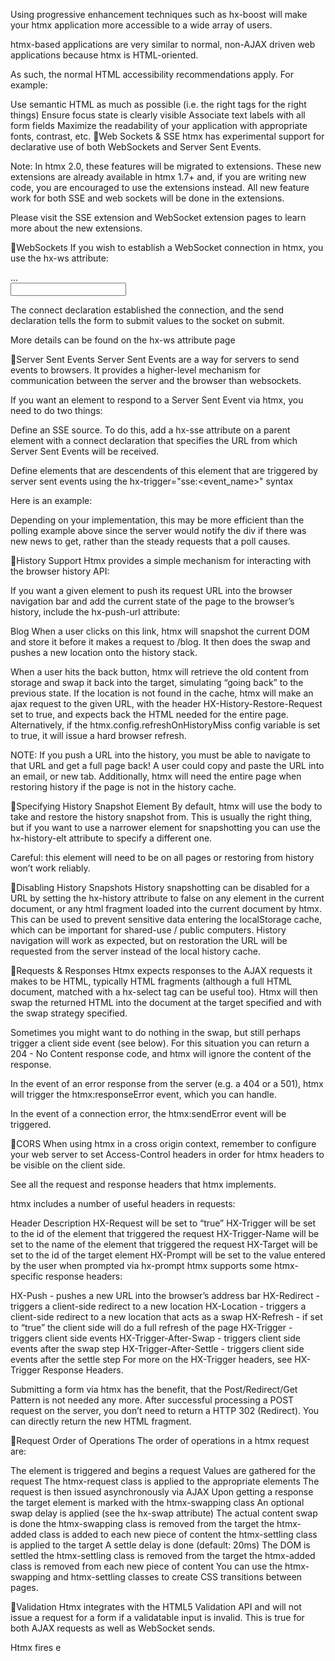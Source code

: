 Using progressive enhancement techniques such as hx-boost will make your htmx application more accessible to a wide array of users.

htmx-based applications are very similar to normal, non-AJAX driven web applications because htmx is HTML-oriented.

As such, the normal HTML accessibility recommendations apply. For example:

Use semantic HTML as much as possible (i.e. the right tags for the right things)
Ensure focus state is clearly visible
Associate text labels with all form fields
Maximize the readability of your application with appropriate fonts, contrast, etc.
🔗Web Sockets & SSE
htmx has experimental support for declarative use of both WebSockets and Server Sent Events.

Note: In htmx 2.0, these features will be migrated to extensions. These new extensions are already available in htmx 1.7+ and, if you are writing new code, you are encouraged to use the extensions instead. All new feature work for both SSE and web sockets will be done in the extensions.

Please visit the SSE extension and WebSocket extension pages to learn more about the new extensions.

🔗WebSockets
If you wish to establish a WebSocket connection in htmx, you use the hx-ws attribute:

<div hx-ws="connect:wss:/chatroom">
 <div id="chat_room">
 ...
 </div>
 <form hx-ws="send:submit">
 <input name="chat_message">
 </form>
</div>
The connect declaration established the connection, and the send declaration tells the form to submit values to the socket on submit.

More details can be found on the hx-ws attribute page

🔗Server Sent Events
Server Sent Events are a way for servers to send events to browsers. It provides a higher-level mechanism for communication between the server and the browser than websockets.

If you want an element to respond to a Server Sent Event via htmx, you need to do two things:

Define an SSE source. To do this, add a hx-sse attribute on a parent element with a connect <url> declaration that specifies the URL from which Server Sent Events will be received.

Define elements that are descendents of this element that are triggered by server sent events using the hx-trigger="sse:<event_name>" syntax

Here is an example:

<body hx-sse="connect:/news_updates">
 <div hx-trigger="sse:new_news" hx-get="/news"></div>
</body>
Depending on your implementation, this may be more efficient than the polling example above since the server would notify the div if there was new news to get, rather than the steady requests that a poll causes.

🔗History Support
Htmx provides a simple mechanism for interacting with the browser history API:

If you want a given element to push its request URL into the browser navigation bar and add the current state of the page to the browser’s history, include the hx-push-url attribute:

<a hx-get="/blog" hx-push-url="true">Blog</a>
When a user clicks on this link, htmx will snapshot the current DOM and store it before it makes a request to /blog. It then does the swap and pushes a new location onto the history stack.

When a user hits the back button, htmx will retrieve the old content from storage and swap it back into the target, simulating “going back” to the previous state. If the location is not found in the cache, htmx will make an ajax request to the given URL, with the header HX-History-Restore-Request set to true, and expects back the HTML needed for the entire page. Alternatively, if the htmx.config.refreshOnHistoryMiss config variable is set to true, it will issue a hard browser refresh.

NOTE: If you push a URL into the history, you must be able to navigate to that URL and get a full page back! A user could copy and paste the URL into an email, or new tab. Additionally, htmx will need the entire page when restoring history if the page is not in the history cache.

🔗Specifying History Snapshot Element
By default, htmx will use the body to take and restore the history snapshot from. This is usually the right thing, but if you want to use a narrower element for snapshotting you can use the hx-history-elt attribute to specify a different one.

Careful: this element will need to be on all pages or restoring from history won’t work reliably.

🔗Disabling History Snapshots
History snapshotting can be disabled for a URL by setting the hx-history attribute to false on any element in the current document, or any html fragment loaded into the current document by htmx. This can be used to prevent sensitive data entering the localStorage cache, which can be important for shared-use / public computers. History navigation will work as expected, but on restoration the URL will be requested from the server instead of the local history cache.

🔗Requests & Responses
Htmx expects responses to the AJAX requests it makes to be HTML, typically HTML fragments (although a full HTML document, matched with a hx-select tag can be useful too). Htmx will then swap the returned HTML into the document at the target specified and with the swap strategy specified.

Sometimes you might want to do nothing in the swap, but still perhaps trigger a client side event (see below). For this situation you can return a 204 - No Content response code, and htmx will ignore the content of the response.

In the event of an error response from the server (e.g. a 404 or a 501), htmx will trigger the htmx:responseError event, which you can handle.

In the event of a connection error, the htmx:sendError event will be triggered.

🔗CORS
When using htmx in a cross origin context, remember to configure your web server to set Access-Control headers in order for htmx headers to be visible on the client side.

See all the request and response headers that htmx implements.

htmx includes a number of useful headers in requests:

Header	Description
HX-Request	will be set to “true”
HX-Trigger	will be set to the id of the element that triggered the request
HX-Trigger-Name	will be set to the name of the element that triggered the request
HX-Target	will be set to the id of the target element
HX-Prompt	will be set to the value entered by the user when prompted via hx-prompt
htmx supports some htmx-specific response headers:

HX-Push - pushes a new URL into the browser’s address bar
HX-Redirect - triggers a client-side redirect to a new location
HX-Location - triggers a client-side redirect to a new location that acts as a swap
HX-Refresh - if set to “true” the client side will do a full refresh of the page
HX-Trigger - triggers client side events
HX-Trigger-After-Swap - triggers client side events after the swap step
HX-Trigger-After-Settle - triggers client side events after the settle step
For more on the HX-Trigger headers, see HX-Trigger Response Headers.

Submitting a form via htmx has the benefit, that the Post/Redirect/Get Pattern is not needed any more. After successful processing a POST request on the server, you don’t need to return a HTTP 302 (Redirect). You can directly return the new HTML fragment.

🔗Request Order of Operations
The order of operations in a htmx request are:

The element is triggered and begins a request
Values are gathered for the request
The htmx-request class is applied to the appropriate elements
The request is then issued asynchronously via AJAX
Upon getting a response the target element is marked with the htmx-swapping class
An optional swap delay is applied (see the hx-swap attribute)
The actual content swap is done
the htmx-swapping class is removed from the target
the htmx-added class is added to each new piece of content
the htmx-settling class is applied to the target
A settle delay is done (default: 20ms)
The DOM is settled
the htmx-settling class is removed from the target
the htmx-added class is removed from each new piece of content
You can use the htmx-swapping and htmx-settling classes to create CSS transitions between pages.

🔗Validation
Htmx integrates with the HTML5 Validation API and will not issue a request for a form if a validatable input is invalid. This is true for both AJAX requests as well as WebSocket sends.

Htmx fires e